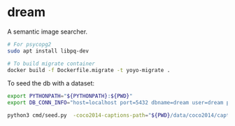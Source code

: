 # dream

A semantic image searcher.

```bash
# For psycopg2
sudo apt install libpq-dev

# To build migrate container
docker build -f Dockerfile.migrate -t yoyo-migrate .
```

To seed the db with a dataset:

```bash
export PYTHONPATH="${PYTHONPATH}:${PWD}"
export DB_CONN_INFO="host=localhost port=5432 dbname=dream user=dream password=devpass"

python3 cmd/seed.py  -coco2014-captions-path="${PWD}/data/coco2014/captions_train2014.json" -coco2014-ims-path="${PWD}/data/coco2014/train2014" -imstore-ims-path="${PWD}/tmp/imstore"
```
